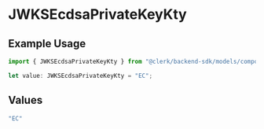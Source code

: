 # JWKSEcdsaPrivateKeyKty

## Example Usage

```typescript
import { JWKSEcdsaPrivateKeyKty } from "@clerk/backend-sdk/models/components";

let value: JWKSEcdsaPrivateKeyKty = "EC";
```

## Values

```typescript
"EC"
```